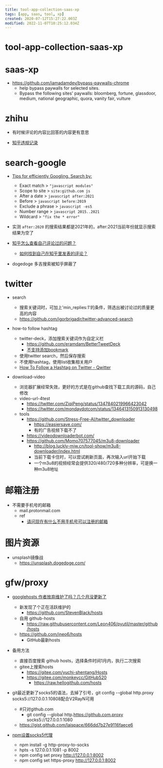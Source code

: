 ```yaml
---
title: tool-app-collection-saas-xp
tags: [app, saas, tool, xp]
created: 2020-07-12T15:27:22.003Z
modified: 2022-11-07T10:25:12.034Z
---
```


# tool-app-collection-saas-xp

# saas-xp
- https://github.com/iamadamdev/bypass-paywalls-chrome
  - help bypass paywalls for selected sites.
  - Bypass the following sites' paywalls: bloomberg, fortune, glassdoor, medium, national geographic, quora, vanity fair, vulture
# zhihu
- 有时候评论的内容比回答的内容更有意思

- [知乎违规记录](https://www.zhihu.com/community/reported)
# search-google
- [Tips for efficiently Googling. Search by:](https://twitter.com/addyosmani/status/1444195449095737346)
  - Exact match > `"javascript modules"`
  - Scope to site > `site:github.com js`
  - After a date > `javascript after:2021`
  - Before > `javascript before:2019`
  - Exclude a phrase > `javascript -es5`
  - Number range > `javascript 2015..2021`
  - Wildcard > `"fix the * error"`

- 实测 `after:2020` 的搜索结果都是2021年的，after:2021当前年份就显示搜索结果为空了

- [知乎怎么查看自己评论过的问题？](https://www.zhihu.com/question/35126639/answers/updated)
  - [如何找到自己在知乎里发表的评论？](https://www.zhihu.com/question/19585656/answers/updated)

- dogedoge 多吉搜索被知乎屏蔽了
# twitter
- search
  - 搜索关键词时，可加上'min_replies:1'的条件，筛选出被讨论过的质量更高的内容
  - https://github.com/igorbrigadir/twitter-advanced-search

- how-to follow hashtag
  - twitter-deck，添加搜索关键词作为自定义栏
    - https://github.com/eramdam/BetterTweetDeck
    - [不支持添加bookmark](https://github.com/eramdam/BetterTweetDeck/issues/730)
  - 使用twitter search，然后保存搜索
  - 不使用hashtag，使用list收集相关用户
  - [How To Follow a Hashtag on Twitter - Qwitter](https://useqwitter.com/how-to-follow-a-hashtag-on-twitter/)

- download-video
  - 浏览器扩展经常失效，更好的方式是在github查找下载工具的源码，自己修改
  - video-url-4test
    - https://twitter.com/ZiqiPeng/status/1347840219966423042
    - https://twitter.com/mondaydotcom/status/1346413150913130498
  - tools
    - https://github.com/Stress-Free-AI/twitter_downloader
      - https://easiersave.com/
      - 有的广告视频下载不了
    - https://videodownloaderbot.com/
    - https://github.com/Momo707577045/m3u8-downloader
      - http://blog.luckly-mjw.cn/tool-show/m3u8-downloader/index.html
      - 当前下载卡住时，可以尝试刷新页面，再次输入url开始下载
      - 一个m3u8的视频经常会提供320/480/720多种分辨率，可是换一种m3u8地址
# 邮箱注册
- 不需要手机号的邮箱
  - mail.protonmail.com
  - ref
    - [请问现在有什么不用手机号可以注册的邮箱](https://v2ex.com/t/683308)
# 图片资源
- unsplash镜像战
  - https://unsplash.dogedoge.com/
# gfw/proxy
- [googlehosts 作者放弃维护了吗？几个月没更新了](https://github.com/googlehosts/hosts/issues/503)
  - 新发现了个正在活跃维护的
    - https://github.com/StevenBlack/hosts
  - 自用 github-hosts
    - https://raw.githubusercontent.com/Leon406/pyutil/master/github/hosts
  - https://github.com/ineo6/hosts
    - GitHub最新hosts
- 备用方法
  - 直接百度搜索 github hosts，选择条件时间1月内，执行二次搜索
  - gitee上搜索hosts
    - https://gitee.com/yuchi-shentang/Hosts
    - https://gitee.com/monkeycc/GitHub520
      - https://raw.hellogithub.com/hosts

- git最近更新了socks5的语法，去掉了引号，git config --global http.proxy socks5://127.0.0.1:10808配合V2RayN可用
  - #只对github.com
    - git config --global http.https://github.com.proxy socks5://127.0.0.1:1080
  - https://gist.github.com/laispace/666dd7b27e9116faece6

- [npm设置socks5代理](https://www.lihuacats.com/archives/npm%E8%AE%BE%E7%BD%AEsocks5%E4%BB%A3%E7%90%86)
  - npm install -g http-proxy-to-socks
  - hpts -s 127.0.0.1:1081 -p 8002
  - npm config set proxy http://127.0.0.1:8002
  - npm config set https-proxy http://127.0.0.1:8002
